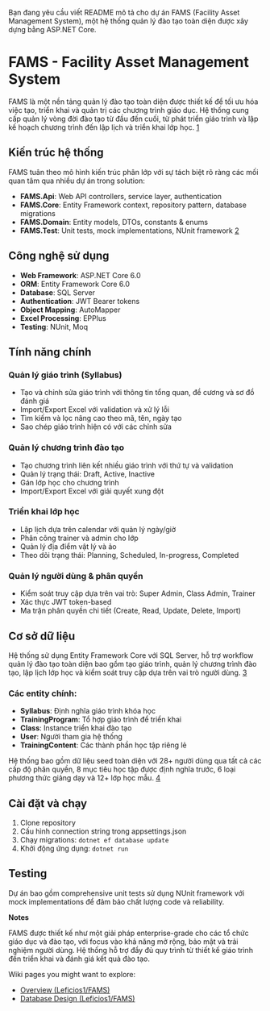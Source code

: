 Bạn đang yêu cầu viết README mô tả cho dự án FAMS (Facility Asset Management System), một hệ thống quản lý đào tạo toàn diện được xây dựng bằng ASP.NET Core.

# FAMS - Facility Asset Management System

FAMS là một nền tảng quản lý đào tạo toàn diện được thiết kế để tối ưu hóa việc tạo, triển khai và quản trị các chương trình giáo dục. Hệ thống cung cấp quản lý vòng đời đào tạo từ đầu đến cuối, từ phát triển giáo trình và lập kế hoạch chương trình đến lập lịch và triển khai lớp học. [1](#0-0) 

## Kiến trúc hệ thống

FAMS tuân theo mô hình kiến trúc phân lớp với sự tách biệt rõ ràng các mối quan tâm qua nhiều dự án trong solution:

- **FAMS.Api**: Web API controllers, service layer, authentication
- **FAMS.Core**: Entity Framework context, repository pattern, database migrations  
- **FAMS.Domain**: Entity models, DTOs, constants & enums
- **FAMS.Test**: Unit tests, mock implementations, NUnit framework [2](#0-1) 

## Công nghệ sử dụng

- **Web Framework**: ASP.NET Core 6.0
- **ORM**: Entity Framework Core 6.0
- **Database**: SQL Server
- **Authentication**: JWT Bearer tokens
- **Object Mapping**: AutoMapper
- **Excel Processing**: EPPlus
- **Testing**: NUnit, Moq

## Tính năng chính

### Quản lý giáo trình (Syllabus)
- Tạo và chỉnh sửa giáo trình với thông tin tổng quan, đề cương và sơ đồ đánh giá
- Import/Export Excel với validation và xử lý lỗi
- Tìm kiếm và lọc nâng cao theo mã, tên, ngày tạo
- Sao chép giáo trình hiện có với các chỉnh sửa

### Quản lý chương trình đào tạo
- Tạo chương trình liên kết nhiều giáo trình với thứ tự và validation
- Quản lý trạng thái: Draft, Active, Inactive
- Gán lớp học cho chương trình
- Import/Export Excel với giải quyết xung đột

### Triển khai lớp học
- Lập lịch dựa trên calendar với quản lý ngày/giờ
- Phân công trainer và admin cho lớp
- Quản lý địa điểm vật lý và ảo
- Theo dõi trạng thái: Planning, Scheduled, In-progress, Completed

### Quản lý người dùng & phân quyền
- Kiểm soát truy cập dựa trên vai trò: Super Admin, Class Admin, Trainer
- Xác thực JWT token-based
- Ma trận phân quyền chi tiết (Create, Read, Update, Delete, Import)

## Cơ sở dữ liệu

Hệ thống sử dụng Entity Framework Core với SQL Server, hỗ trợ workflow quản lý đào tạo toàn diện bao gồm tạo giáo trình, quản lý chương trình đào tạo, lập lịch lớp học và kiểm soát truy cập dựa trên vai trò người dùng. [3](#0-2) 

### Các entity chính:
- **Syllabus**: Định nghĩa giáo trình khóa học
- **TrainingProgram**: Tổ hợp giáo trình để triển khai
- **Class**: Instance triển khai đào tạo
- **User**: Người tham gia hệ thống
- **TrainingContent**: Các thành phần học tập riêng lẻ

Hệ thống bao gồm dữ liệu seed toàn diện với 28+ người dùng qua tất cả các cấp độ phân quyền, 8 mục tiêu học tập được định nghĩa trước, 6 loại phương thức giảng dạy và 12+ lớp học mẫu. [4](#0-3) 

## Cài đặt và chạy

1. Clone repository
2. Cấu hình connection string trong appsettings.json
3. Chạy migrations: `dotnet ef database update`
4. Khởi động ứng dụng: `dotnet run`

## Testing

Dự án bao gồm comprehensive unit tests sử dụng NUnit framework với mock implementations để đảm bảo chất lượng code và reliability.

**Notes**

FAMS được thiết kế như một giải pháp enterprise-grade cho các tổ chức giáo dục và đào tạo, với focus vào khả năng mở rộng, bảo mật và trải nghiệm người dùng. Hệ thống hỗ trợ đầy đủ quy trình từ thiết kế giáo trình đến triển khai và đánh giá kết quả đào tạo.

Wiki pages you might want to explore:
- [Overview (Leficios1/FAMS)](/wiki/Leficios1/FAMS#1)
- [Database Design (Leficios1/FAMS)](/wiki/Leficios1/FAMS#2.2)